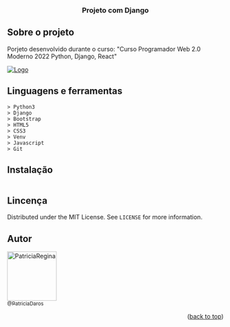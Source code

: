 <div align="center" id="header">
  
  <h3>Projeto com Django</h3>
</div>


<!-- ============== ABOUT ============== -->
## Sobre o projeto

<div>
 Porjeto desenvolvido durante o curso: "Curso Programador Web 2.0 Moderno 2022 Python, Django, React"

</div>

<a href="#"><img src="Animação_Adote.gif" alt="Logo"></a>


<!-- ============== LANGUAGE ============== -->
## Linguagens e ferramentas

```
> Python3
> Django
> Bootstrap
> HTML5
> CSS3
> Venv
> Javascript
> Git
```

<!-- ============== INSTALLATION ============== -->
## Instalação

```

```


<!-- ============== LICENSE ============== -->
## Lincença

Distributed under the MIT License. See `LICENSE` for more information.


<!-- ============== AUTHOR ============== -->
## Autor

[<img alt="PatriciaRegina" src="https://github.com/PatriciaDaros.png?size=300" width="115"><br><sub>@PatriciaDaros</sub>](https://github.com/PatriciaDaros)

<p align="right">(<a href="#header">back to top</a>)</p>

